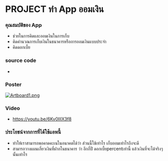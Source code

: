 # PROJECT ทำ App ออมเงิน
 ### คุณสมบัติของ App
   - ช่วยในการคิดและออมเงินในการเก็บ
   - คิดคำนวณการเก็บเงินในธนาคารหรือการออมเงินแบบประจำ
   - คิดดอกเบี้ย
### source code
   - 
### Poster
[![Artboard1.png](https://www.img.live/images/2019/05/02/Artboard1.png)](https://www.img.live/image/7LLZqG)
### Video
   - https://youtu.be/6Kv0IlIX3f8
### ประโยชน์จากการที่ได้ใช้แอพนี้
   - ทำให้เราสามารถพอคาดคะเนในอนาคตได้ว่า ส่วนนี้ใช้เท่าไร เก็บออมเท่าไรถึงจะดี
   - สามารถวางแผนเกี่ยวเงินที่ฝากในธนาคาร ว่า อีกกี่ปี ดอกเบี้ยpercentเท่านี้ แล้วเงินที่จะได้จริงๆนั้นเท่าไร
   
